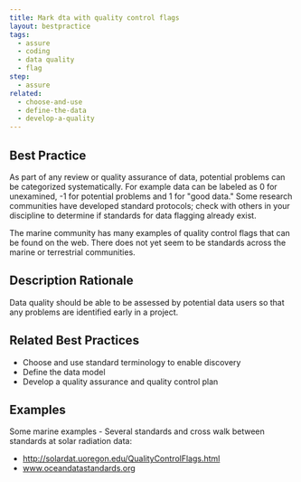 ```yaml
---
title: Mark dta with quality control flags
layout: bestpractice
tags:
  - assure
  - coding
  - data quality
  - flag
step:
  - assure
related:
  - choose-and-use
  - define-the-data
  - develop-a-quality
---
```


## Best Practice 

As part of any review or quality assurance of data, potential problems can be categorized systematically. For example data can be labeled as 0 for unexamined, -1 for potential problems and 1 for "good data." Some research communities have developed standard protocols; check with others in your discipline to determine if standards for data flagging already exist.

The marine community has many examples of quality control flags that can be found on the web. There does not yet seem to be standards across the marine or terrestrial communities.

## Description Rationale 

Data quality should be able to be assessed by potential data users so that any problems are identified early in a project.

## Related Best Practices

- Choose and use standard terminology to enable discovery
- Define the data model
- Develop a quality assurance and quality control plan

## Examples

Some marine examples - Several standards and cross walk between standards at
solar radiation data:
- http://solardat.uoregon.edu/QualityControlFlags.html
- www.oceandatastandards.org
